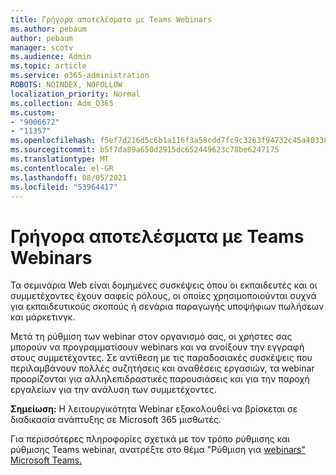 ```yaml
---
title: Γρήγορα αποτελέσματα με Teams Webinars
ms.author: pebaum
author: pebaum
manager: scotv
ms.audience: Admin
ms.topic: article
ms.service: o365-administration
ROBOTS: NOINDEX, NOFOLLOW
localization_priority: Normal
ms.collection: Adm_O365
ms.custom:
- "9006672"
- "11357"
ms.openlocfilehash: f5ef7d216d5c6b1a116f3a58cdd7fc9c3263f94732c45a403381b987381be37b
ms.sourcegitcommit: b5f7da89a650d2915dc652449623c78be6247175
ms.translationtype: MT
ms.contentlocale: el-GR
ms.lasthandoff: 08/05/2021
ms.locfileid: "53964417"
---
```

# <a name="getting-started-with-teams-webinars"></a>Γρήγορα αποτελέσματα με Teams Webinars

Τα σεμινάρια Web είναι δομημένες συσκέψεις όπου οι εκπαιδευτές και οι συμμετέχοντες έχουν σαφείς ρόλους, οι οποίες χρησιμοποιούνται συχνά για εκπαιδευτικούς σκοπούς ή σενάρια παραγωγής υποψήφιων πωλήσεων και μάρκετινγκ.

Μετά τη ρύθμιση των webinar στον οργανισμό σας, οι χρήστες σας μπορούν να προγραμματίσουν webinars και να ανοίξουν την εγγραφή στους συμμετέχοντες. Σε αντίθεση με τις παραδοσιακές συσκέψεις που περιλαμβάνουν πολλές συζητήσεις και αναθέσεις εργασιών, τα webinar προορίζονται για αλληλεπιδραστικές παρουσιάσεις και για την παροχή εργαλείων για την ανάλυση των συμμετέχοντες.

**Σημείωση:** Η λειτουργικότητα Webinar εξακολουθεί να βρίσκεται σε διαδικασία ανάπτυξης σε Microsoft 365 μισθωτές. 

Για περισσότερες πληροφορίες σχετικά με τον τρόπο ρύθμισης και ρύθμισης Teams webinar, ανατρέξτε στο θέμα "Ρύθμιση για [webinars" Microsoft Teams.](/microsoftteams/set-up-webinars)